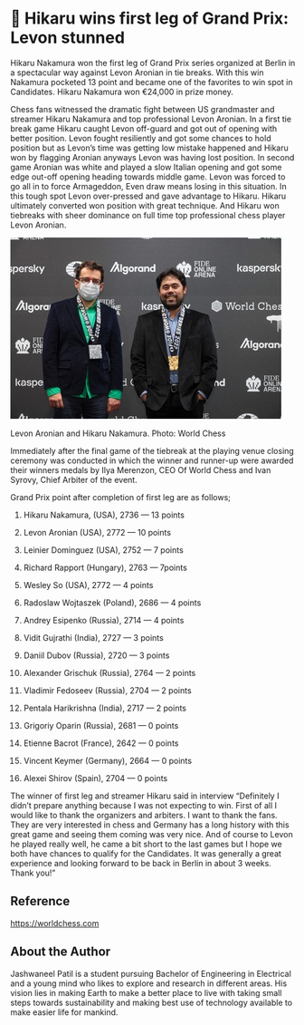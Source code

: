 # 🦄 Hikaru wins first leg of Grand Prix: Levon stunned

Hikaru Nakamura won the first leg of Grand Prix series organized at Berlin in a spectacular way against Levon Aronian in tie breaks. With this win Nakamura pocketed 13 point and became one of the favorites to win spot in Candidates. Hikaru Nakamura won €24,000 in prize money.

Chess fans witnessed the dramatic fight between US grandmaster and streamer Hikaru Nakamura and top professional Levon Aronian. In a first tie break game Hikaru caught Levon off-guard and got out of opening with better position. Levon fought resiliently and got some chances to hold position but as Levon’s time was getting low mistake happened and Hikaru won by flagging Aronian anyways Levon was having lost position. In second game Aronian was white and played a slow Italian opening and got some edge out-off opening heading towards middle game. Levon was forced to go all in to force Armageddon, Even draw means losing in this situation. In this tough spot Levon over-pressed and gave advantage to Hikaru. Hikaru ultimately converted won position with great technique. And Hikaru won tiebreaks with sheer dominance on full time top professional chess player Levon Aronian.

![Hikaru](_static/images/hikaru/hikaru.jpg)

Levon Aronian and Hikaru Nakamura. Photo: World Chess

Immediately after the final game of the tiebreak at the playing venue closing ceremony was conducted in which the winner and runner-up were awarded their winners medals by Ilya Merenzon, CEO Of World Chess and Ivan Syrovy, Chief Arbiter of the event.

Grand Prix point after completion of first leg are as follows;

1. Hikaru Nakamura, (USA), 2736 — 13 points

2. Levon Aronian (USA), 2772 — 10 points

3. Leinier Dominguez (USA), 2752 — 7 points

4. Richard Rapport (Hungary), 2763 — 7points

5. Wesley So (USA), 2772 — 4 points

6. Radoslaw Wojtaszek (Poland), 2686 — 4 points

7. Andrey Esipenko (Russia), 2714 — 4 points

8. Vidit Gujrathi (India), 2727 — 3 points

9. Daniil Dubov (Russia), 2720 — 3 points

10. Alexander Grischuk (Russia), 2764 — 2 points

11. Vladimir Fedoseev (Russia), 2704 — 2 points

12. Pentala Harikrishna (India), 2717 — 2 points

13. Grigoriy Oparin (Russia), 2681 — 0 points

14. Etienne Bacrot (France), 2642 — 0 points

15. Vincent Keymer (Germany), 2664 — 0 points

16. Alexei Shirov (Spain), 2704 — 0 points

The winner of first leg and streamer Hikaru said in interview “Definitely I didn’t prepare anything because I was not expecting to win. First of all I would like to thank the organizers and arbiters. I want to thank the fans. They are very interested in chess and Germany has a long history with this great game and seeing them coming was very nice. And of course to Levon he played really well, he came a bit short to the last games but I hope we both have chances to qualify for the Candidates. It was generally a great experience and looking forward to be back in Berlin in about 3 weeks. Thank you!”

## Reference

<https://worldchess.com>

## About the Author

Jashwaneel Patil is a student pursuing Bachelor of Engineering in Electrical and a young mind who likes to explore and research in different areas. His vision lies in making Earth to make a better place to live with taking small steps towards sustainability and making best use of technology available to make easier life for mankind.
